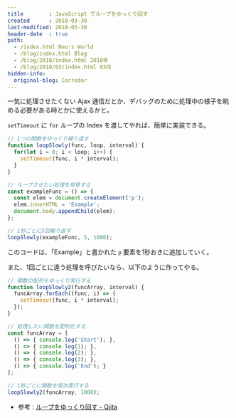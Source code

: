 ```yaml
---
title        : JavaScript でループをゆっくり回す
created      : 2018-03-30
last-modified: 2018-03-30
header-date  : true
path:
  - /index.html Neo's World
  - /blog/index.html Blog
  - /blog/2018/index.html 2018年
  - /blog/2018/03/index.html 03月
hidden-info:
  original-blog: Corredor
---
```


一気に処理させたくない Ajax 通信だとか、デバッグのために処理中の様子を眺める必要がある時とかに使えるかと。

`setTimeout` に `for` ループの Index を渡してやれば、簡単に実装できる。

```javascript
// 1つの関数をゆっくり繰り返す
function loopSlowly(func, loop, interval) {
  for(let i = 0; i < loop; i++) {
    setTimeout(func, i * interval);
  }
}

// ループさせたい処理を用意する
const exampleFunc = () => {
  const elem = document.createElement('p');
  elem.innerHTML = 'Example';
  document.body.appendChild(elem);
};

// 1秒ごとに5回繰り返す
loopSlowly(exampleFunc, 5, 1000);
```

このコードは、「Example」と書かれた `p` 要素を1秒おきに追加していく。

また、1回ごとに違う処理を呼びたいなら、以下のように作ってやる。

```javascript
// 関数の配列をゆっくり実行する
function loopSlowly2(funcArray, interval) {
  funcArray.forEach((func, i) => {
    setTimeout(func, i * interval);
  });
}

// 処理したい関数を配列化する
const funcArray = [
  () => { console.log('Start'); },
  () => { console.log(1); },
  () => { console.log(2); },
  () => { console.log(3); },
  () => { console.log('End'); }
];

// 1秒ごとに関数を順次実行する
loopSlowly2(funcArray, 1000);
```

- 参考 : [ループをゆっくり回す - Qiita](https://qiita.com/_shimizu/items/85144221686b1e2516b4)
